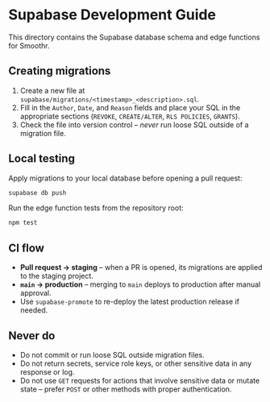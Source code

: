 # Supabase Development Guide

This directory contains the Supabase database schema and edge functions for Smoothr.

## Creating migrations

1. Create a new file at `supabase/migrations/<timestamp>_<description>.sql`.
2. Fill in the `Author`, `Date`, and `Reason` fields and place your SQL in the
   appropriate sections (`REVOKE`, `CREATE/ALTER`, `RLS POLICIES`, `GRANTS`).
3. Check the file into version control – *never* run loose SQL outside of a
   migration file.

## Local testing

Apply migrations to your local database before opening a pull request:

```bash
supabase db push
```

Run the edge function tests from the repository root:

```bash
npm test
```

## CI flow

- **Pull request → staging** – when a PR is opened, its migrations are applied to
  the staging project.
- **`main` → production** – merging to `main` deploys to production after manual
  approval.
- Use `supabase-promote` to re-deploy the latest production release if needed.

## Never do

- Do not commit or run loose SQL outside migration files.
- Do not return secrets, service role keys, or other sensitive data in any
  response or log.
- Do not use `GET` requests for actions that involve sensitive data or mutate
  state – prefer `POST` or other methods with proper authentication.
